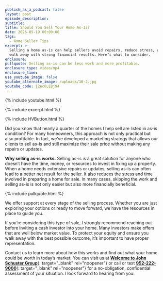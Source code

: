 ```yaml
---
publish_as_a_podcast: false
layout: post
episode_description:
subtitle:
title: Should You Sell Your Home As-Is?
date: 2025-05-19 00:00:00
tags:
  - Home Seller Tips
excerpt: >-
  Selling a home as-is can help sellers avoid repairs, reduce stress, and still
  walk away with strong financial results. Here’s what to consider.
enclosure:
pullquote: Selling as-is can be less work and more profitable.
enclosure_type: video/mp4
enclosure_time:
use_youtube_image: false
youtube_alternate_image: /uploads/10-2.jpg
youtube_code: j2ec6LEBj94
---
```

{% include youtube.html %}

{% include excerpt.html %}

{% include HVButton.html %}

Did you know that nearly a quarter of the homes I help sell are listed in as-is condition? For many homeowners, this approach is not only practical but also profitable. In fact, we’ve developed a marketing strategy that allows our clients to sell as-is and still maximize their sale price without making any repairs or updates.

**Why selling as-is works.** Selling as-is is a great solution for anyone who doesn’t have the time, money, or resources to invest in fixing up a property. When a home needs extensive repairs or updates, selling as-is can often lead to a better net result for the seller. It also reduces the stress and time involved in preparing a home for sale. In many cases, skipping the work and selling as-is is not only easier but also more financially beneficial.

{% include pullquote.html %}

We offer support at every stage of the selling process. Whether you are just exploring your options or ready to move forward, we have the resources in place to guide you.

If you’re considering this type of sale, I strongly recommend reaching out before inviting a cash investor into your home. Many investors make offers that are well below market value. To protect your equity and ensure you walk away with the best possible outcome, it’s important to have proper representation.

Contact us to learn more about how this works and find out what your home could be worth in today’s market. You can visit us at [**Welcome to John Schuster Group**](https://www.johnschustergroup.com/ "https://www.johnschustergroup.com/"){: target="_blank" rel="noopener"} or call or text [**952-222-9000**](tel:9522229000 "952-222-9000"){: target="_blank" rel="noopener"} for a no-obligation, confidential assessment of your situation. I look forward to hearing from you.